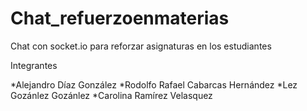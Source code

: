 # Chat_refuerzoenmaterias
Chat con socket.io para reforzar asignaturas en los estudiantes

Integrantes

*Alejandro Díaz González
*Rodolfo Rafael Cabarcas Hernández
*Lez Gozánlez Gozánlez
*Carolina Ramírez Velasquez

